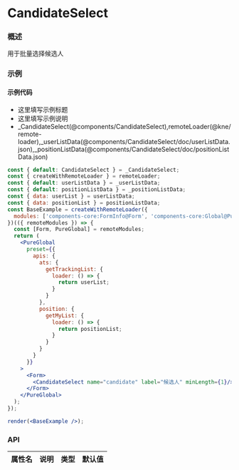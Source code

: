 
# CandidateSelect


### 概述

用于批量选择候选人


### 示例

#### 示例代码

- 这里填写示例标题
- 这里填写示例说明
- _CandidateSelect(@components/CandidateSelect),remoteLoader(@kne/remote-loader),_userListData(@components/CandidateSelect/doc/userListData.json),_positionListData(@components/CandidateSelect/doc/positionListData.json)

```jsx
const { default: CandidateSelect } = _CandidateSelect;
const { createWithRemoteLoader } = remoteLoader;
const { default: userListData } = _userListData;
const { default: positionListData } = _positionListData;
const { data: userList } = userListData;
const { data: positionList } = positionListData;
const BaseExample = createWithRemoteLoader({
  modules: ['components-core:FormInfo@Form', 'components-core:Global@PureGlobal']
})(({ remoteModules }) => {
  const [Form, PureGlobal] = remoteModules;
  return (
    <PureGlobal
      preset={{
        apis: {
          ats: {
            getTrackingList: {
              loader: () => {
                return userList;
              }
            }
          },
          position: {
            getMyList: {
              loader: () => {
                return positionList;
              }
            }
          }
        }
      }}
    >
      <Form>
        <CandidateSelect name="candidate" label="候选人" minLength={1}/>
      </Form>
    </PureGlobal>
  );
});

render(<BaseExample />);

```


### API

|属性名|说明|类型|默认值|
|  ---  | ---  | --- | --- |

